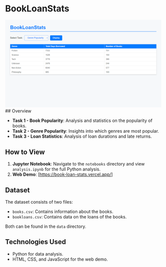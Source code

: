 # BookLoanStats
<img alt="Demo" src="./web/thumbnail.png" />
## Overview

* **Task 1 - Book Popularity**: Analysis and statistics on the popularity of books.
* **Task 2 - Genre Popularity**: Insights into which genres are most popular.
* **Task 3 - Loan Statistics**: Analysis of loan durations and late returns.

## How to View

1. **Jupyter Notebook**: Navigate to the `notebooks` directory and view `analysis.ipynb` for the full Python analysis.
2. **Web Demo**: [https://book-loan-stats.vercel.app/]

## Dataset

The dataset consists of two files:
* `books.csv`: Contains information about the books.
* `bookloans.csv`: Contains data on the loans of the books.

Both can be found in the `data` directory.

## Technologies Used

* Python for data analysis.
* HTML, CSS, and JavaScript for the web demo.
